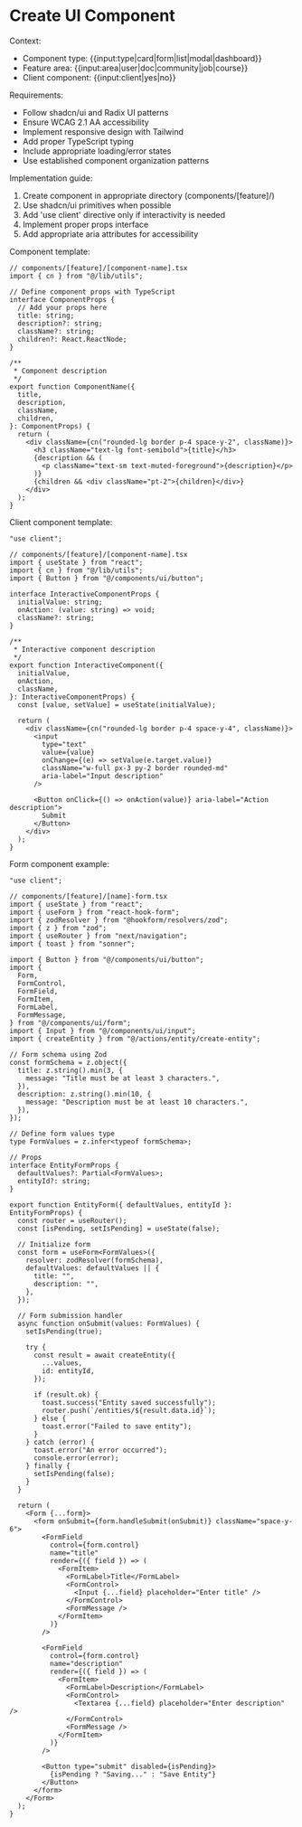 # Create UI Component

Context:

- Component type: {{input:type|card|form|list|modal|dashboard}}
- Feature area: {{input:area|user|doc|community|job|course}}
- Client component: {{input:client|yes|no}}

Requirements:

- Follow shadcn/ui and Radix UI patterns
- Ensure WCAG 2.1 AA accessibility
- Implement responsive design with Tailwind
- Add proper TypeScript typing
- Include appropriate loading/error states
- Use established component organization patterns

Implementation guide:

1. Create component in appropriate directory (components/[feature]/)
2. Use shadcn/ui primitives when possible
3. Add 'use client' directive only if interactivity is needed
4. Implement proper props interface
5. Add appropriate aria attributes for accessibility

Component template:

```tsx
// components/[feature]/[component-name].tsx
import { cn } from "@/lib/utils";

// Define component props with TypeScript
interface ComponentProps {
  // Add your props here
  title: string;
  description?: string;
  className?: string;
  children?: React.ReactNode;
}

/**
 * Component description
 */
export function ComponentName({
  title,
  description,
  className,
  children,
}: ComponentProps) {
  return (
    <div className={cn("rounded-lg border p-4 space-y-2", className)}>
      <h3 className="text-lg font-semibold">{title}</h3>
      {description && (
        <p className="text-sm text-muted-foreground">{description}</p>
      )}
      {children && <div className="pt-2">{children}</div>}
    </div>
  );
}
```

Client component template:

```tsx
"use client";

// components/[feature]/[component-name].tsx
import { useState } from "react";
import { cn } from "@/lib/utils";
import { Button } from "@/components/ui/button";

interface InteractiveComponentProps {
  initialValue: string;
  onAction: (value: string) => void;
  className?: string;
}

/**
 * Interactive component description
 */
export function InteractiveComponent({
  initialValue,
  onAction,
  className,
}: InteractiveComponentProps) {
  const [value, setValue] = useState(initialValue);

  return (
    <div className={cn("rounded-lg border p-4 space-y-4", className)}>
      <input
        type="text"
        value={value}
        onChange={(e) => setValue(e.target.value)}
        className="w-full px-3 py-2 border rounded-md"
        aria-label="Input description"
      />

      <Button onClick={() => onAction(value)} aria-label="Action description">
        Submit
      </Button>
    </div>
  );
}
```

Form component example:

```tsx
"use client";

// components/[feature]/[name]-form.tsx
import { useState } from "react";
import { useForm } from "react-hook-form";
import { zodResolver } from "@hookform/resolvers/zod";
import { z } from "zod";
import { useRouter } from "next/navigation";
import { toast } from "sonner";

import { Button } from "@/components/ui/button";
import {
  Form,
  FormControl,
  FormField,
  FormItem,
  FormLabel,
  FormMessage,
} from "@/components/ui/form";
import { Input } from "@/components/ui/input";
import { createEntity } from "@/actions/entity/create-entity";

// Form schema using Zod
const formSchema = z.object({
  title: z.string().min(3, {
    message: "Title must be at least 3 characters.",
  }),
  description: z.string().min(10, {
    message: "Description must be at least 10 characters.",
  }),
});

// Define form values type
type FormValues = z.infer<typeof formSchema>;

// Props
interface EntityFormProps {
  defaultValues?: Partial<FormValues>;
  entityId?: string;
}

export function EntityForm({ defaultValues, entityId }: EntityFormProps) {
  const router = useRouter();
  const [isPending, setIsPending] = useState(false);

  // Initialize form
  const form = useForm<FormValues>({
    resolver: zodResolver(formSchema),
    defaultValues: defaultValues || {
      title: "",
      description: "",
    },
  });

  // Form submission handler
  async function onSubmit(values: FormValues) {
    setIsPending(true);

    try {
      const result = await createEntity({
        ...values,
        id: entityId,
      });

      if (result.ok) {
        toast.success("Entity saved successfully");
        router.push(`/entities/${result.data.id}`);
      } else {
        toast.error("Failed to save entity");
      }
    } catch (error) {
      toast.error("An error occurred");
      console.error(error);
    } finally {
      setIsPending(false);
    }
  }

  return (
    <Form {...form}>
      <form onSubmit={form.handleSubmit(onSubmit)} className="space-y-6">
        <FormField
          control={form.control}
          name="title"
          render={({ field }) => (
            <FormItem>
              <FormLabel>Title</FormLabel>
              <FormControl>
                <Input {...field} placeholder="Enter title" />
              </FormControl>
              <FormMessage />
            </FormItem>
          )}
        />

        <FormField
          control={form.control}
          name="description"
          render={({ field }) => (
            <FormItem>
              <FormLabel>Description</FormLabel>
              <FormControl>
                <Textarea {...field} placeholder="Enter description" />
              </FormControl>
              <FormMessage />
            </FormItem>
          )}
        />

        <Button type="submit" disabled={isPending}>
          {isPending ? "Saving..." : "Save Entity"}
        </Button>
      </form>
    </Form>
  );
}
```

